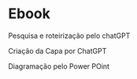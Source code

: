 # Ebook

Pesquisa e roteirização pelo chatGPT

Criação da Capa por ChatGPT

Diagramação pelo Power POint
